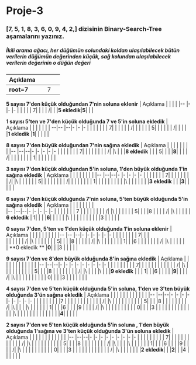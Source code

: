 # Proje-3
### [7, 5, 1, 8, 3, 6, 0, 9, 4, 2,] dizisinin Binary-Search-Tree aşamalarını yazınız.
##### İkili arama ağacı, her düğümün solundaki koldan ulaşılabilecek bütün verilerin düğümün değerinden küçük, sağ kolundan ulaşılabilecek verilerin değerinin o düğün değeri

|     Açıklama   |  |  |  |
|--              |- |- |- |
|**root=7**      |  | 7|  |



**5 sayısı 7'den küçük olduğundan 7'nin soluna eklenir**
|   Açıklama  |     |  |  |
|--           |-    |- |- |
|             |     |  | 7|
|             |     | /|  |
|**5 ekledik**|**5**|  |  |


**1 sayısı 5'ten ve 7'den küçük olduğunda 7 ve 5'in soluna ekledik**
|     Açıklama  |     |  |  |  |  |
|             --|--   |--|- |- |- |
|               |     |  |  |  | 7|
|               |     |  |  | /|  |
|               |     |  | 5|  |  |
|               |     | /|  |  |  |
|**1 ekledik**  |**1**|  |  |  |  |

**8 sayısı 7'den büyük olduğundan 7'nin sağına ekledik**
| Açıklama      |  |  |  |  |  |  |     |
|--             |--|--|- |- |- |- |-    |
|               |  |  |  |  | 7|  |     |
|               |  |  |  | /|  |\ |     |
|**8 ekledik**  |  |  | 5|  |  |  |**8**|
|               |  | /|  |  |  |  |     |
|               | 1|  |  |  |  |  |     |

**3 sayısı 7'den küçük olduğundan 5'in soluna, 1'den büyük olduğunda 1'in sağına ekledik**
|  Açıklama    |  |  |     |  |  |  |  |
|--            |--|--|-    |- |- |- |- |
|              |  |  |     |  | 7|  |  |
|              |  |  |     | /|  |\ |  |
|              |  |  |    5|  |  |  |  |
|              |  | /|     |  |  |  |  |
|              | 1|  |     |  |  |  |  |
|              |  |\ |     |  |  |  |  |
|**3 ekledik** |  |  |**3**|  |  |  |  |

**6 sayısı 7'den küçük olduğunda 7'nin soluna, 5'ten büyük olduğunda 5'in sağına ekledik**
| Açıklama          |  |  |  |  |     |  |  |  
|--                 |--|--|- |- |-    |- |- |
|                   |  |  |  |  | 7   |  |  |
|                   |  |  |  | /|     |\ |  |
|                   |  |  | 5|  |     |  |8 |
|                   |  | /|  |\ |     |  |  |
| **6 ekledik**     | 1|  |  |  |**6**|  |  |
|                   |  |\ |  |  |     |  |  |
|                   |  |  |3 |  |     |  |  |

**0 sayısı 7'den, 5'ten ve 1'den küçük olduğunda 1'in soluna eklenir**
| Açıklama             |     |  |  |  |  |  |  |  | 
|--                    |--   |--|- |- |- |- |- |- |
|                      |     |  |  |  |  | 7|  |  |  
|                      |     |  |  |  | /|  |\ |  |
|                      |     |  |  | 5|  |  |  |8 |
|                      |     |  | /|  |\ |  |  |  |
|                      |     | 1|  |  |6 |  |  |  |
|                      |     | /|  |\ |  |  |  |  |  
| **0 ekledik **       |**0**|  |  |3 |  |  |  |  |

**9 sayısı 7'den ve 8'den büyük olduğunda  8'in sağına ekledik**
| Açıklama        |  |  |  |  |  |  |  |  |  |  |     |
|--               |--|--|- |- |- |- |- |- |- |- |-    |
|                 |  |  |  |  |  |  | 7|  |  |  |     |
|                 |  |  |  |  |  | /|  |\ |  |  |     |
|                 |  |  |  |  | 5|  |  |  |8 |  |     |
|                 |  |  |  | /|  |\ |  |  |  |\ |     |
|**9 ekledik**    |  |  | 1|  |  |6 |  |  |  |  |**9**|
|                 |  | /|  |\ |  |  |  |  |  |  |     |
|                 | 0|  |  |  |3 |  |  |  |  |  |     |


**4 sayısı 7'den ve 5'ten küçük olduğunda 5'in soluna, 1'den ve 3'ten büyük olduğunda 3'ün sağına ekledik**
| Açıklama   |  |  |  |  |  |  |     |  |  |  |  |
|--          |--|--|- |- |- |- |-    |- |- |- |- |
|            |  |  |  |  |  |  |7    |  |  |  |  |
|            |  |  |  |  |  | /|     |\ |  |  |  |
|            |  |  |  |  | 5|  |     |  |8 |  |  |
|            |  |  |  | /|  |\ |     |  |  |\ |  |
|            |  |  | 1|  |  |  |6    |  |  |  |9 |
|            |  | /|  |\ |  |  |     |  |  |  |  |
|            | 0|  |  |  |3 |  |     |  |  |  |  | 
|            |  |  |  |  |  |\ |     |  |  |  |  |
|            |  |  |  |  |  |  |**4**|  |  |  |  |

**2 sayısı 7'den ve 5'ten küçük olduğunda 5'in soluna , 1'den büyük olduğunda 1'sağına ve 3'ten küçük olduğunda 3'ün soluna ekledik**
| Açıklama    |  |  |     |  |  |  |  |  |  |  |  |
|--           |--|--|-    |- |- |- |- |- |- |- |- |
|             |  |  |     |  |  |  | 7|  |  |  |  |
|             |  |  |     |  |  | /|  |\ |  |  |  |
|             |  |  |     |  | 5|  |  |  |8 |  |  |
|             |  |  |     | /|  |\ |  |  |  |\ |  |
|             |  |  |    1|  |  |  |6 |  |  |  |9 |
|             |  | /|     |\ |  |  |  |  |  |  |  |
|             | 0|  |     |  |3 |  |  |  |  |  |  |
|             |  |  |     | /|  |\ |  |  |  |  |  |
|**2 ekledik**|  |  |**2**|  |  |4 |  |  |  |  |  |
